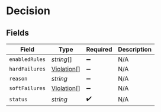 # Decision


## Fields

| Field                                           | Type                                            | Required                                        | Description                                     |
| ----------------------------------------------- | ----------------------------------------------- | ----------------------------------------------- | ----------------------------------------------- |
| `enabledRules`                                  | *string*[]                                      | :heavy_minus_sign:                              | N/A                                             |
| `hardFailures`                                  | [Violation](../../models/shared/violation.md)[] | :heavy_minus_sign:                              | N/A                                             |
| `reason`                                        | *string*                                        | :heavy_minus_sign:                              | N/A                                             |
| `softFailures`                                  | [Violation](../../models/shared/violation.md)[] | :heavy_minus_sign:                              | N/A                                             |
| `status`                                        | *string*                                        | :heavy_check_mark:                              | N/A                                             |